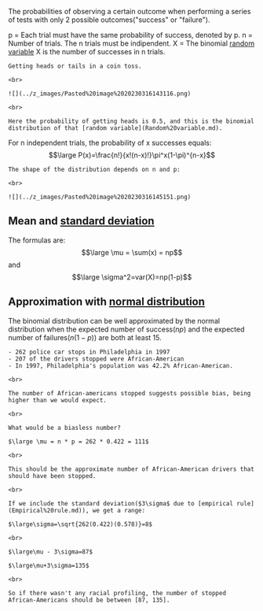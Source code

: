 The probabilities of observing a certain outcome when performing a series of tests with only 2 possible outcomes("success" or "failure").

p = Each trial must have the same probability of success, denoted by p.
n = Number of trials. The n trials must be indipendent.
X = The binomial [random variable](Random%20variable.md) X is the number of successes in n trials.


```ad-example
Getting heads or tails in a coin toss.

<br>

![](../z_images/Pasted%20image%2020230316143116.png)

<br>

Here the probability of getting heads is 0.5, and this is the binomial distribution of that [random variable](Random%20variable.md).
```


For n independent trials, the probability of x successes equals:
$$\large P(x)=\frac{n!}{x!(n-x)!}\pi^x(1-\pi)^{n-x}$$


```ad-example
The shape of the distribution depends on n and p:

<br>

![](../z_images/Pasted%20image%2020230316145151.png)
```


## Mean and [standard deviation](../Statistics/Standard%20Deviation.md)

The formulas are:
$$\large \mu = \sum(x) = np$$
and
$$\large \sigma^2=var(X)=np(1-p)$$

## Approximation with [normal distribution](../Statistics/Normal%20distribution.md)

The binomial distribution can be well approximated by the normal distribution when the expected number of success($np$) and the expected number of failures($n(1-p)$) are both at least 15.


```ad-example
- 262 police car stops in Philadelphia in 1997
- 207 of the drivers stopped were African-American
- In 1997, Philadelphia's population was 42.2% African-American.

<br>

The number of African-americans stopped suggests possible bias, being higher than we would expect.

<br>

What would be a biasless number?

$\large \mu = n * p = 262 * 0.422 = 111$

<br>

This should be the approximate number of African-American drivers that should have been stopped.

<br>

If we include the standard deviation($3\sigma$ due to [empirical rule](Empirical%20rule.md)), we get a range:

$\large\sigma=\sqrt{262(0.422)(0.578)}=8$

<br>

$\large\mu - 3\sigma=87$

$\large\mu+3\sigma=135$

<br>

So if there wasn't any racial profiling, the number of stopped African-Americans should be between [87, 135].

```
